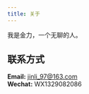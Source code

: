 ```yaml
---
title: 关于
---
```

我是金力，一个无聊的人。

## 联系方式   
**Email:** jinli_97@163.com   
**Wechat:** WX1329082086   